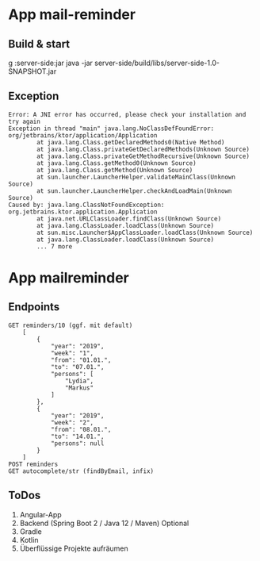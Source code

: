 # App mail-reminder
## Build & start
g :server-side:jar
java -jar server-side/build/libs/server-side-1.0-SNAPSHOT.jar

## Exception
    Error: A JNI error has occurred, please check your installation and try again
    Exception in thread "main" java.lang.NoClassDefFoundError: org/jetbrains/ktor/application/Application
            at java.lang.Class.getDeclaredMethods0(Native Method)
            at java.lang.Class.privateGetDeclaredMethods(Unknown Source)
            at java.lang.Class.privateGetMethodRecursive(Unknown Source)
            at java.lang.Class.getMethod0(Unknown Source)
            at java.lang.Class.getMethod(Unknown Source)
            at sun.launcher.LauncherHelper.validateMainClass(Unknown Source)
            at sun.launcher.LauncherHelper.checkAndLoadMain(Unknown Source)
    Caused by: java.lang.ClassNotFoundException: org.jetbrains.ktor.application.Application
            at java.net.URLClassLoader.findClass(Unknown Source)
            at java.lang.ClassLoader.loadClass(Unknown Source)
            at sun.misc.Launcher$AppClassLoader.loadClass(Unknown Source)
            at java.lang.ClassLoader.loadClass(Unknown Source)
            ... 7 more

# App mailreminder

## Endpoints
    GET reminders/10 (ggf. mit default)
        [
            {
                "year": "2019",
                "week": "1",
                "from": "01.01.",
                "to": "07.01.",
                "persons": [
                    "Lydia",
                    "Markus"
                ]
            },
            {
                "year": "2019",
                "week": "2",
                "from": "08.01.",
                "to": "14.01.",
                "persons": null
            }
        ]
    POST reminders
    GET autocomplete/str (findByEmail, infix)

## ToDos
1. Angular-App
1. Backend (Spring Boot 2 / Java 12 / Maven)
Optional
1. Gradle
1. Kotlin
1. Überflüssige Projekte aufräumen
